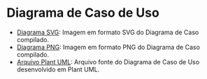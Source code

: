 # Diagrama de Caso de Uso

- [Diagrama SVG](./Diagrama%20de%20Caso%20de%20Uso/user-case-diagram.svg): Imagem em formato SVG do Diagrama de Caso compilado.
- [Diagrama PNG](./Diagrama%20de%20Caso%20de%20Uso/user-case-diagram.svg): Imagem em formato PNG do Diagrama de Caso compilado.
- [Arquivo Plant UML](./Diagrama%20de%20Caso%20de%20Uso/user-case-diagram.plantuml): Arquivo fonte do Diagrama de Caso de Uso desenvolvido em Plant UML.
